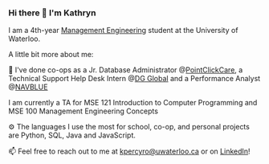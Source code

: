 ### Hi there 👋 I'm Kathryn

I am a 4th-year [Management Engineering](https://uwaterloo.ca/future-students/programs/management-engineering) student at the University of Waterloo.

A little bit more about me:

💼 I've done co-ops as a Jr. Database Administrator @[PointClickCare](https://pointclickcare.com/), a Technical Support Help Desk Intern @[DG Global](https://dgglobal.ca/) and a Performance Analyst @[NAVBLUE](https://www.navblue.aero/)

I am currently a TA for MSE 121 Introduction to Computer Programming and MSE 100 Management Engineering Concepts

⚙️ The languages I use the most for school, co-op, and personal projects are Python, SQL, Java and JavaScript.

📫 Feel free to reach out to me at kpercyro@uwaterloo.ca or on [LinkedIn](https://www.linkedin.com/in/kathryn-percy-robb/)!

<!--
**kpercyro/kpercyro** is a ✨ _special_ ✨ repository because its `README.md` (this file) appears on your GitHub profile.

Here are some ideas to get you started:

- 🔭 I’m currently working on ...
- 🌱 I’m currently learning ...
- 👯 I’m looking to collaborate on ...
- 🤔 I’m looking for help with ...
- 💬 Ask me about ...
- 📫 How to reach me: ...
- 😄 Pronouns: ...
- ⚡ Fun fact: ...
-->
